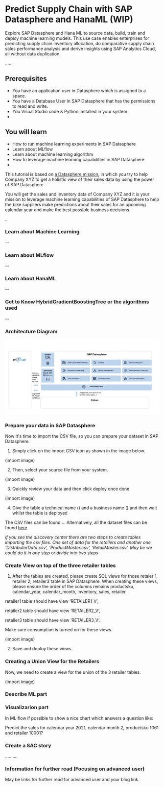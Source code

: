 # Predict Supply Chain with SAP Datasphere and HanaML (WIP)
<!-- description --> Explore SAP Datasphere and Hana ML to source data, build, train and deploy machine learning models. This use case enables enterprises for predicting supply chain inventory allocation, do comparative supply chain sales performance analysis and derive insights using SAP Analytics Cloud, all without data duplication.

......

## Prerequisites
- You have an application user in Datasphere which is assigned to a space. 
- You have a Database User in SAP Datasphere that has the permissions to read and write.
- You Visual Studio code & Python installed in your system
- 
## You will learn
  -  How to run machine learning experiments in SAP Datasphere
  - Learn about MLflow 
  - Learn about machine learning algorithm
  - How to leverage machine learning capabilities in SAP Datasphere
  -
    
  This tutorial is based on [a Datasphere mission](https://discovery-center.cloud.sap/protected/index.html#/mymissiondetail/90542/), in which you try to help Company XYZ to get a holistic view of their sales data by using the power of SAP Datasphere. 
  
  You will get the sales and inventory data of Company XYZ and it is your mission to leverage machine learning capabilities of SAP Datasphere to help the bike suppliers make predictions about their sales for an upcoming calendar year and make the best possible business decisions. 

  ..

### Learn about Machine Learning


--
### Learn about MLflow

--

### Learn about HanaML

--

### Get to Know HybridGradientBoostingTree or the algorithms used

--

### Architecture Diagram

 ![MLflow & Datasphere Architecture icon](../dsp_ml_flow_1/images_dsp_ml_flow_1/DSP_MLflow.png)

### Prepare your data in SAP Datasphere

Now it's time to import the CSV file, so you can prepare your dataset in SAP Datasphere. 

1. Simply click on the import CSV icon as shown in the image below.

(import image)

2.  Then, select your source file from your system.

(import image)

3.  Quickly review your data and then click deploy once done

(import image)

4. Give the table a technical name () and a business name () and then wait whilst the table is deployed

The CSV files can be found ...
Alternatively, all the dataset files can be found [here](../dsp_ml_flow_1/dataset_dsp_ml_flow_1/)


*if you see the discovery center there are two steps to create tables importing the csv files. One set of data for the retailers and another one ‘DistributorData.csv’, ‘ProductMaster.csv’, ‘RetailMaster.csv’. May be we could do it in one step or divide into two steps*

### Create View on top of the three retailer tables

1. After the tables are created, please create SQL views for those retaier 1, retailer 2, retailer3 table in SAP Datasphere. When creating these views, please ensure the order of the columns remains productsku, calendar_year, calendar_month, inventory, sales, retailer.

retailer1 table should have view ‘RETAILER1_V’,

retailer2 table should have view ‘RETAILER2_V’,

retailer3 table should have view ‘RETAILER3_V’. 

Make sure consumption is turned on for these views.

(import image)

2. Save and deploy these views.

### Creating a Union View for the Retailers
Now, we need to create a view for the union of the 3 retailer tables. 

(import image)

### Describe ML part






### Visualizarion part

In ML flow if possible to show a nice chart which answers a question like: 

Predict the sales for calendar year 2021, calendar month 2, productsku 1061 and retailer 10001?

### Create a SAC story


..........


### Information for further read (Focusing on advanced user)

May be links for further read for advanced user and your blog link 
